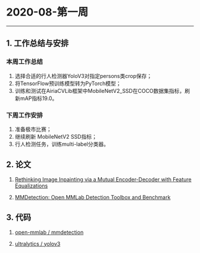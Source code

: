 # 2020-08-第一周

---

## 1. 工作总结与安排

### 本周工作总结

1. 选择合适的行人检测器YoloV3对指定persons类crop保存；
2. 将TensorFlow预训练模型转为PyTorch模型；
3. 训练和测试在AiriaCVLib框架中MobileNetV2_SSD在COCO数据集指标，刷新mAP指标19.0。


### 下周工作安排

1. 准备极市比赛；
2. 继续刷新 MobileNetV2 SSD指标；
3. 行人检测任务，训练multi-label分类器。


## 2. 论文

1. [Rethinking Image Inpainting via a Mutual Encoder-Decoder with Feature Equalizations](https://arxiv.org/pdf/2007.06929.pdf)

2. [MMDetection: Open MMLab Detection Toolbox and Benchmark](https://arxiv.org/pdf/1906.07155.pdf)



## 3. 代码

1. [ open-mmlab / mmdetection ](https://github.com/open-mmlab/mmdetection)

2. [ultralytics / yolov3](https://github.com/ultralytics/yolov3)

